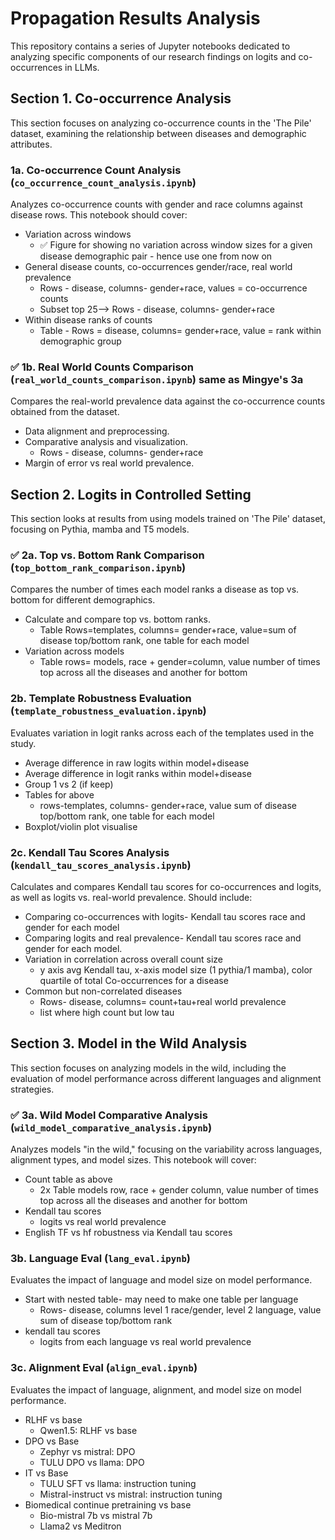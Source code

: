 # Propagation Results Analysis

This repository contains a series of Jupyter notebooks dedicated to analyzing specific components of our research findings on logits and co-occurrences in LLMs. 

## Section 1. Co-occurrence Analysis

This section focuses on analyzing co-occurrence counts in the 'The Pile' dataset, examining the relationship between diseases and demographic attributes.

### 1a. Co-occurrence Count Analysis (`co_occurrence_count_analysis.ipynb`)
Analyzes co-occurrence counts with gender and race columns against disease rows. This notebook should cover:
- Variation across windows
  - ✅ Figure for showing no variation across window sizes for a given disease demographic pair - hence use one from now on
- General disease counts, co-occurrences gender/race, real world prevalence
  - Rows - disease, columns- gender+race, values = co-occurrence counts
  - Subset top 25--> Rows - disease, columns- gender+race
- Within disease ranks of counts 
  - Table - Rows = disease, columns= gender+race, value = rank within demographic group

### ✅ 1b. Real World Counts Comparison (`real_world_counts_comparison.ipynb`) same as Mingye's 3a
Compares the real-world prevalence data against the co-occurrence counts obtained from the dataset. 
- Data alignment and preprocessing.
- Comparative analysis and visualization.
  - Rows - disease, columns- gender+race
- Margin of error vs real world prevalence.


## Section 2. Logits in Controlled Setting

This section looks at results from using models trained on 'The Pile' dataset, focusing on Pythia, mamba and T5 models.

### ✅ 2a. Top vs. Bottom Rank Comparison (`top_bottom_rank_comparison.ipynb`)
Compares the number of times each model ranks a disease as top vs. bottom for different demographics. 
- Calculate and compare top vs. bottom ranks.
  - Table Rows=templates, columns= gender+race, value=sum of disease top/bottom rank, one table for each model
- Variation across models
  - Table rows= models, race + gender=column, value number of times top across all the diseases and another for bottom

### 2b. Template Robustness Evaluation (`template_robustness_evaluation.ipynb`)
Evaluates variation in logit ranks across each of the templates used in the study.
- Average difference in raw logits within model+disease
- Average difference in logit ranks within model+disease
- Group 1 vs 2 (if keep)
- Tables for above
  - rows-templates, columns- gender+race, value sum of disease top/bottom rank, one table for each model
- Boxplot/violin plot visualise

### 2c. Kendall Tau Scores Analysis (`kendall_tau_scores_analysis.ipynb`)
Calculates and compares Kendall tau scores for co-occurrences and logits, as well as logits vs. real-world prevalence. Should include:
- Comparing co-occurrences with logits- Kendall tau scores race and gender for each model
- Comparing logits and real prevalence- Kendall tau scores race and gender for each model.
- Variation in correlation across overall count size
  - y axis avg Kendall tau, x-axis model size (1 pythia/1 mamba), color quartile of total Co-occurrences for a disease
- Common but non-correlated diseases
  - Rows- disease, columns= count+tau+real world prevalence
  - list where high count but low tau


## Section 3. Model in the Wild Analysis

This section focuses on analyzing models in the wild, including the evaluation of model performance across different languages and alignment strategies.

### ✅ 3a. Wild Model Comparative Analysis (`wild_model_comparative_analysis.ipynb`)
Analyzes models "in the wild," focusing on the variability across languages, alignment types, and model sizes. This notebook will cover:
- Count table as above
  - 2x Table models row, race + gender column, value number of times top across all the diseases and another for bottom
- Kendall tau scores 
  - logits vs real world prevalence
- English TF vs hf robustness via Kendall tau scores 

### 3b. Language Eval (`lang_eval.ipynb`)
Evaluates the impact of language and model size on model performance. 
- Start with nested table- may need to make one table per language
  - Rows- disease, columns level 1 race/gender, level 2 language, value sum of disease top/bottom rank
- kendall tau scores
  - logits from each language vs real world prevalence

### 3c. Alignment Eval (`align_eval.ipynb`)
Evaluates the impact of language, alignment, and model size on model performance. 
- RLHF vs base
  - Qwen1.5: RLHF vs base
- DPO vs Base
  - Zephyr vs mistral: DPO
  - TULU DPO vs llama: DPO
- IT vs Base
  - TULU SFT vs llama: instruction tuning
  - Mistral-instruct vs mistral: instruction tuning
- Biomedical continue pretraining vs base
  - Bio-mistral 7b vs mistral 7b
  - Llama2 vs Meditron
